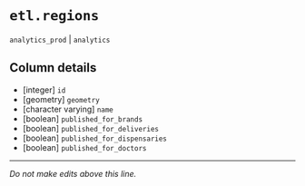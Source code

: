 # `etl.regions`
`analytics_prod` | `analytics`

## Column details
* [integer]   `id`
* [geometry]  `geometry`
* [character varying] `name`
* [boolean]   `published_for_brands`
* [boolean]   `published_for_deliveries`
* [boolean]   `published_for_dispensaries`
* [boolean]   `published_for_doctors`

-------------------------------------------------------------------------------
*Do not make edits above this line.*
